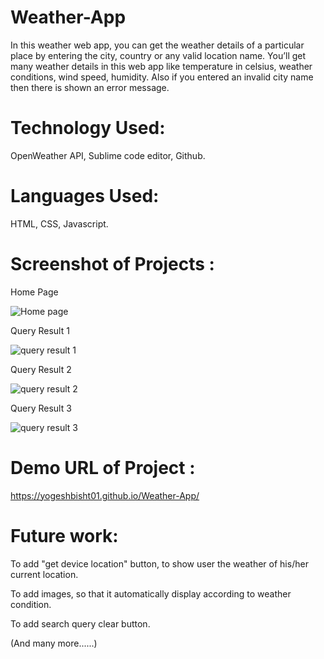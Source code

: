# Weather-App
In this weather web app, you can get the weather details of a particular place by entering the city, country or any valid location name. You’ll get many weather details in this web app like temperature in celsius, weather conditions, wind speed, humidity. Also if you entered an invalid city name then there is shown an error message.

# Technology Used: 
OpenWeather API, Sublime code editor, Github.

# Languages Used: 
HTML, CSS, Javascript.

# Screenshot of Projects :

Home Page

![Home page](https://github.com/AsmrProg-YT/100-days-of-javascript/assets/85386911/030b12d9-f890-43f0-874b-796ff7560d06)

Query Result 1

![query result 1](https://github.com/AsmrProg-YT/100-days-of-javascript/assets/85386911/fa66608a-abb9-4d03-bc53-f1c187f618e3)

Query Result 2

![query result 2](https://github.com/AsmrProg-YT/100-days-of-javascript/assets/85386911/58555d5c-da04-4995-a89f-298a5ce35691)

Query Result 3

![query result 3](https://github.com/AsmrProg-YT/100-days-of-javascript/assets/85386911/a289e838-81b5-4cd8-bc3f-b40c84b67590)



# Demo URL of Project :

https://yogeshbisht01.github.io/Weather-App/


# Future work: 

To add "get device location" button, to show user the weather of his/her current location.

To add images, so that it automatically display according to weather condition.

To add search query clear button.

(And many more......)
